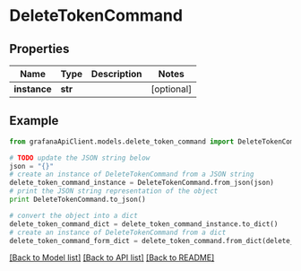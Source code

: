 # DeleteTokenCommand


## Properties
Name | Type | Description | Notes
------------ | ------------- | ------------- | -------------
**instance** | **str** |  | [optional] 

## Example

```python
from grafanaApiClient.models.delete_token_command import DeleteTokenCommand

# TODO update the JSON string below
json = "{}"
# create an instance of DeleteTokenCommand from a JSON string
delete_token_command_instance = DeleteTokenCommand.from_json(json)
# print the JSON string representation of the object
print DeleteTokenCommand.to_json()

# convert the object into a dict
delete_token_command_dict = delete_token_command_instance.to_dict()
# create an instance of DeleteTokenCommand from a dict
delete_token_command_form_dict = delete_token_command.from_dict(delete_token_command_dict)
```
[[Back to Model list]](../README.md#documentation-for-models) [[Back to API list]](../README.md#documentation-for-api-endpoints) [[Back to README]](../README.md)


